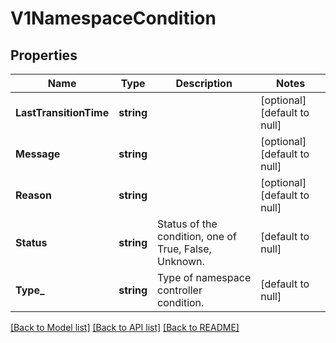 # V1NamespaceCondition

## Properties
Name | Type | Description | Notes
------------ | ------------- | ------------- | -------------
**LastTransitionTime** | **string** |  | [optional] [default to null]
**Message** | **string** |  | [optional] [default to null]
**Reason** | **string** |  | [optional] [default to null]
**Status** | **string** | Status of the condition, one of True, False, Unknown. | [default to null]
**Type_** | **string** | Type of namespace controller condition. | [default to null]

[[Back to Model list]](../README.md#documentation-for-models) [[Back to API list]](../README.md#documentation-for-api-endpoints) [[Back to README]](../README.md)


